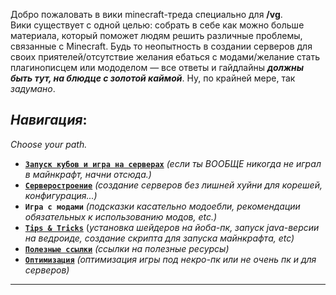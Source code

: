 Добро пожаловать в вики minecraft-треда специально для **/vg**.  
Вики существует с одной целью: собрать в себе как можно больше материала, который поможет людям решить различные проблемы, связанные с Minecraft. Будь то неопытность в создании серверов для своих приятелей/отсутствие желания ебаться с модами/желание стать плагинописцем или мододелом — все ответы и гайдлайны _**должны быть тут, на блюдце с золотой каймой**_. Ну, по крайней мере, так _задумано_.  

## _**Навигация**_:  
_Choose your path._  
- **[`Запуск кубов и игра на серверах`](Для_всех_вкатывающихся.md)** _(если ты ВООБЩЕ никогда не играл в майнкрафт, начни отсюда.)_ 
- **[`Серверостроение`](Серверостроение.md)** _(создание серверов без лишней хуйни для корешей, конфигурация...)_ 
- **`Игра с модами`** _(подсказки касательно модоебли, рекомендации обязательных к использованию модов, etc.)_
- **[`Tips & Tricks`](Tips&Tricks.md)** (_установка шейдеров на йоба-пк, запуск java-версии на ведроиде, создание скрипта для запуска майнкрафта, etc)_
- **[`Полезные ссылки`](Полезные_ссылки.md)** _(ссылки на полезные ресурсы)_ 
- **[`Оптимизация`](Оптимизация.md)** _(оптимизация игры под некро-пк или не очень пк и для серверов)_ 
***
